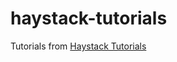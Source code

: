 # haystack-tutorials

Tutorials from [Haystack Tutorials](https://github.com/deepset-ai/haystack-tutorials)
